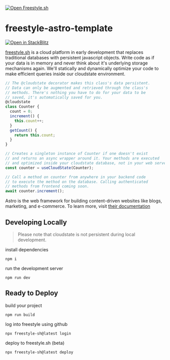 [![Open Freestyle.sh](https://www.freestyle.sh/github-hero.png)](https://www.freestyle.sh/)
# freestyle-astro-template

[![Open in StackBlitz](https://developer.stackblitz.com/img/open_in_stackblitz.svg)](https://stackblitz.com/fork/github/freestyle-sh/freestyle-astro-template)

[freestyle.sh](https://www.freestyle.sh) is a cloud platform in early development that replaces traditional databases with persistent javascript objects. Write code as if your data is in memory and never think about it's underlying storage mechanisms again. We'll statically and dynamically optimize your code to make efficient queries inside our cloudstate environment.
```js
// The @cloudstate decorator makes this class's data persistent.
// Data can only be augmented and retrieved through the class's
// methods. There's nothing you have to do for your data to be
// saved, it's automatically saved for you.
@cloudstate
class Counter {
  count = 0;
  increment() {
    this.count++;
  }
  getCount() {
    return this.count;
  }
}

// Creates a singleton instance of Counter if one doesn't exist
// and returns an async wrapper around it. Your methods are executed
// and optimized inside your cloudstate database, not in your web server.
const counter = useCloudState(Counter);

// Call a method on counter from anywhere in your backend code
// to execute the method on the database. Calling authenticated
// methods from frontend coming soon.
await counter.increment();

```
Astro is the web framework for building content-driven websites like blogs, marketing, and e-commerce. To learn more, visit [their documentation](https://docs.astro.build/en/concepts/why-astro/)

## Developing Locally
> Please note that cloudstate is not persistent during local development.

install dependencies
```
npm i
```

run the development server
```
npm run dev
```

## Ready to Deploy
build your project
```
npm run build
```

log into freestyle using github
```
npx freestyle-sh@latest login
```

deploy to freestyle.sh (beta)
```
npx freestyle-sh@latest deploy
```
